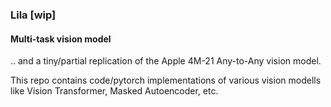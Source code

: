 ### Lila [wip]

#### Multi-task vision model
.. and a tiny/partial replication of the Apple 4M-21 Any-to-Any vision model.

This repo contains code/pytorch implementations of various vision modells like Vision Transformer, Masked Autoencoder, etc.
